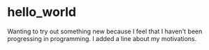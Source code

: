 # hello_world
Wanting to try out something new
because I feel that I haven't been progressing in programming.
I added a line about my motivations.
